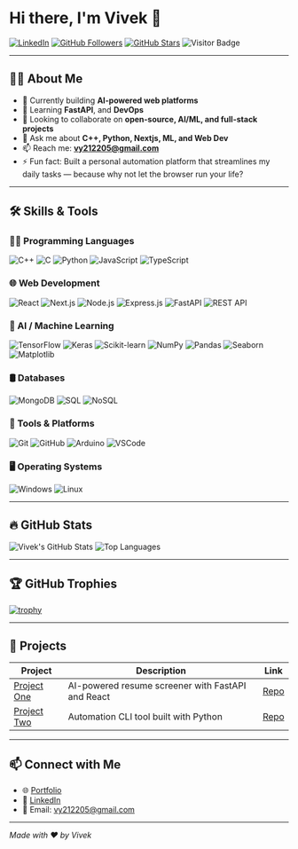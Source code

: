 # Hi there, I'm Vivek 👋

[![LinkedIn](https://img.shields.io/badge/-LinkedIn-0A66C2?style=flat-square&logo=linkedin&logoColor=white)](https://linkedin.com/in/Vivek1-coder)
[![GitHub Followers](https://img.shields.io/github/followers/vivek1-coder?style=social)](https://github.com/vivek1-coder)
[![GitHub Stars](https://img.shields.io/github/stars/vivek1-coder?style=social)](https://github.com/vivek1-coder)
![Visitor Badge](https://api.visitorbadge.io/api/visitors?path=vivek1-coder&label=Profile%20Views&countColor=%23263759)

---

## 👨‍💻 About Me

- 🔭 Currently building **AI-powered web platforms**
- 🌱 Learning **FastAPI**, and **DevOps**
- 👯 Looking to collaborate on **open-source, AI/ML, and full-stack projects**
- 💬 Ask me about **C++, Python, Nextjs, ML, and Web Dev**
- 📫 Reach me: **vy212205@gmail.com**
- ⚡ Fun fact: Built a personal automation platform that streamlines my daily tasks — because why not let the browser run your life?

---

## 🛠️ Skills & Tools

### 👨‍💻 Programming Languages
![C++](https://img.shields.io/badge/C++-00599C?style=for-the-badge&logo=c%2B%2B&logoColor=white)
![C](https://img.shields.io/badge/C-A8B9CC?style=for-the-badge&logo=c&logoColor=white)
![Python](https://img.shields.io/badge/Python-3776AB?style=for-the-badge&logo=python&logoColor=white)
![JavaScript](https://img.shields.io/badge/JavaScript-F7DF1E?style=for-the-badge&logo=javascript&logoColor=black)
![TypeScript](https://img.shields.io/badge/TypeScript-3178C6?style=for-the-badge&logo=typescript&logoColor=white)

### 🌐 Web Development
![React](https://img.shields.io/badge/React-20232A?style=for-the-badge&logo=react&logoColor=61DAFB)
![Next.js](https://img.shields.io/badge/Next.js-000000?style=for-the-badge&logo=next.js&logoColor=white)
![Node.js](https://img.shields.io/badge/Node.js-339933?style=for-the-badge&logo=node.js&logoColor=white)
![Express.js](https://img.shields.io/badge/Express.js-000000?style=for-the-badge&logo=express&logoColor=white)
![FastAPI](https://img.shields.io/badge/FastAPI-009688?style=for-the-badge&logo=fastapi&logoColor=white)
![REST API](https://img.shields.io/badge/REST%20API-FF6F00?style=for-the-badge&logo=api&logoColor=white)

### 🧠 AI / Machine Learning
![TensorFlow](https://img.shields.io/badge/TensorFlow-FF6F00?style=for-the-badge&logo=tensorflow&logoColor=white)
![Keras](https://img.shields.io/badge/Keras-D00000?style=for-the-badge&logo=keras&logoColor=white)
![Scikit-learn](https://img.shields.io/badge/Scikit--Learn-F7931E?style=for-the-badge&logo=scikitlearn&logoColor=white)
![NumPy](https://img.shields.io/badge/NumPy-013243?style=for-the-badge&logo=numpy&logoColor=white)
![Pandas](https://img.shields.io/badge/Pandas-150458?style=for-the-badge&logo=pandas&logoColor=white)
![Seaborn](https://img.shields.io/badge/Seaborn-43B02A?style=for-the-badge&logoColor=white)
![Matplotlib](https://img.shields.io/badge/Matplotlib-11557C?style=for-the-badge&logo=matplotlib&logoColor=white)

### 🛢️ Databases
![MongoDB](https://img.shields.io/badge/MongoDB-4EA94B?style=for-the-badge&logo=mongodb&logoColor=white)
![SQL](https://img.shields.io/badge/SQL-336791?style=for-the-badge&logo=mysql&logoColor=white)
![NoSQL](https://img.shields.io/badge/NoSQL-FF6F00?style=for-the-badge&logo=database&logoColor=white)

### 🧰 Tools & Platforms
![Git](https://img.shields.io/badge/Git-F05032?style=for-the-badge&logo=git&logoColor=white)
![GitHub](https://img.shields.io/badge/GitHub-181717?style=for-the-badge&logo=github&logoColor=white)
![Arduino](https://img.shields.io/badge/Arduino-00979D?style=for-the-badge&logo=arduino&logoColor=white)
![VSCode](https://img.shields.io/badge/VS%20Code-007ACC?style=for-the-badge&logo=visualstudiocode&logoColor=white)

### 🖥️ Operating Systems
![Windows](https://img.shields.io/badge/Windows-0078D6?style=for-the-badge&logo=windows&logoColor=white)
![Linux](https://img.shields.io/badge/Linux-FCC624?style=for-the-badge&logo=linux&logoColor=black)

---

## 🔥 GitHub Stats

![Vivek's GitHub Stats](https://github-readme-stats.vercel.app/api?username=vivek1-coder&show_icons=true&theme=radical)
![Top Languages](https://github-readme-stats.vercel.app/api/top-langs/?username=vivek1-coder&layout=compact&theme=radical)

---

## 🏆 GitHub Trophies

[![trophy](https://github-profile-trophy.vercel.app/?username=vivek1-coder&theme=algolia&margin-w=10&row=2&column=4)](https://github.com/ryo-ma/github-profile-trophy)

---

## 🚀 Projects

| Project | Description | Link |
|--------|-------------|------|
| [Project One](https://github.com/vivek1-coder/project-one) | AI-powered resume screener with FastAPI and React | [Repo](https://github.com/vivek1-coder/project-one) |
| [Project Two](https://github.com/vivek1-coder/project-two) | Automation CLI tool built with Python | [Repo](https://github.com/vivek1-coder/project-two) |

---

## 📫 Connect with Me

- 🌐 [Portfolio](https://mr-proton-portfolio.vercel.app/)
- 💼 [LinkedIn](https://linkedin.com/in/Vivek1-coder)
- 📧 Email: vy212205@gmail.com

---

*Made with ❤️ by Vivek*
